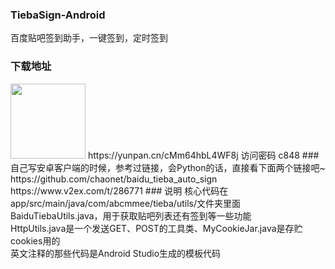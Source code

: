 ### TiebaSign-Android
百度贴吧签到助手，一键签到，定时签到
### 下载地址
<img src="https://github.com/abcmmee/TiebaSign-Android/raw/master/picture/360.png"  width="120px" height="120px" />
https://yunpan.cn/cMm64hbL4WF8j  访问密码 c848
### 自己写安卓客户端的时候，参考过链接，会Python的话，直接看下面两个链接吧~
https://github.com/chaonet/baidu_tieba_auto_sign<br/>
https://www.v2ex.com/t/286771
### 说明
核心代码在app/src/main/java/com/abcmmee/tieba/utils/文件夹里面<br />
BaiduTiebaUtils.java，用于获取贴吧列表还有签到等一些功能 <br />
HttpUtils.java是一个发送GET、POST的工具类、MyCookieJar.java是存贮cookies用的<br />
英文注释的那些代码是Android Studio生成的模板代码 <br />
